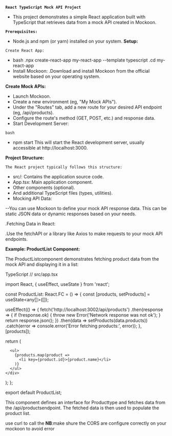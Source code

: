 
**```React TypeScript Mock API Project```**
- This project demonstrates a simple React application built with TypeScript that retrieves data from a mock API created in Mockoon.

**```Prerequisites:```**

- Node.js and npm (or yarn) installed on your system.
**Setup:**

```Create React App:```

- bash
  .npx create-react-app my-react-app --template typescript
  .cd my-react-app
- Install Mockoon:
  .Download and install Mockoon from the official website based on your operating system.

**Create Mock APIs:**

- Launch Mockoon.
- Create a new environment (eg, "My Mock APIs").
- Under the "Routes" tab, add a new route for your desired API endpoint (eg, /api/products).
- Configure the route's method (GET, POST, etc.) and response data.
- Start Development Server:

```bash```
- npm start
This will start the React development server, usually accessible at http://localhost:3000.

**Project Structure:**

```The React project typically follows this structure:```

- src/: Contains the application source code.
- App.tsx: Main application component.
- Other components (optional).
- And additional TypeScript files (types, utilities).
- Mocking API Data:

--You can use Mockoon to define your mock API response data. This can be static JSON data or dynamic responses based on your needs.

  .Fetching Data in React:

  .Use the fetchAPI or a library like Axios to make requests to your mock API endpoints.

**Example: ProductList Component:**

The ProductListcomponent demonstrates fetching product data from the mock API and displaying it in a list:

TypeScript
// src/app.tsx

import React, { useEffect, useState } from 'react';

const ProductList: React.FC = () => {
  const [products, setProducts] = useState<any[]>([]);

  useEffect(() => {
    fetch('http://localhost:3002/api/products')
      .then(response => {
        if (!response.ok) {
          throw new Error('Network response was not ok');
        }
        return response.json();
      })
      .then(data => setProducts(data.products))
      .catch(error => console.error('Error fetching products:', error));
  }, [products]);
  

  return (
    <div>
      
      <ul>
        {products.map(product => 
          <li key={product.id}>{product.name}</li>
        )}
      </ul>
    </div>
  );
};

export default ProductList;

This component defines an interface for Producttype and fetches data from the /api/productsendpoint. The fetched data is then used to populate the product list.

use curl<api link> to call the 
**NB**:make shure the CORS are configure correctly on your mockoon to avoid error
